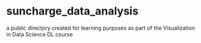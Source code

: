 # suncharge_data_analysis
a public directory created for learning purposes as part of the Visualization in Data Science DL course

